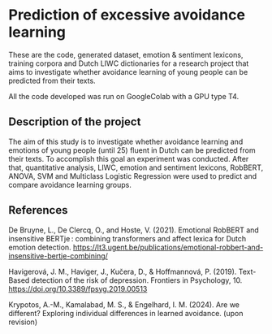 # Prediction of excessive avoidance learning
These are the code, generated dataset, emotion & sentiment lexicons, training corpora and Dutch LIWC dictionaries for a research project that aims to investigate whether avoidance learning of young people can be predicted from their texts.

All the code developed was run on GoogleColab with a GPU type T4.

## Description of the project
The aim of this study is to investigate whether avoidance learning and emotions of young people (until 25) fluent in Dutch can be predicted from their texts. To accomplish this goal an experiment was conducted. After that, quantitative analysis, LIWC, emotion and sentiment lexicons, RobBERT, ANOVA, SVM and Multiclass Logistic Regression were used to predict and compare avoidance learning groups.

## References
De Bruyne, L., De Clercq, O., and Hoste, V. (2021). Emotional RobBERT and insensitive BERTje : combining transformers and affect lexica for Dutch emotion detection. https://lt3.ugent.be/publications/emotional-robbert-and-insensitive-bertje-combining/ 

Havigerová, J. M., Haviger, J., Kučera, D., & Hoffmannová, P. (2019). Text-Based detection of the risk of depression. Frontiers in Psychology, 10. https://doi.org/10.3389/fpsyg.2019.00513 

Krypotos, A.-M., Kamalabad, M. S., & Engelhard, I. M. (2024). Are we different? Exploring individual differences in learned avoidance. (upon revision)
